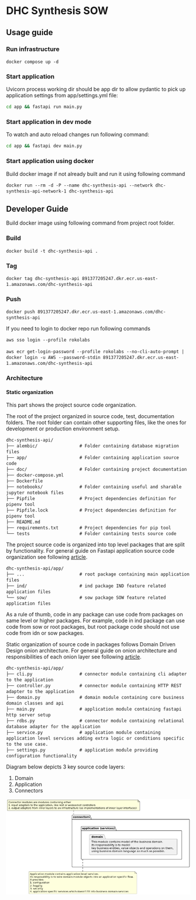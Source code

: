 # DHC Synthesis SOW

## Usage guide

### Run infrastructure
```shell
docker compose up -d
```

### Start application
Uvicorn process working dir should be app dir to allow pydantic to pick up application settings from app/settings.yml file:
```bash
cd app && fastapi run main.py
```

### Start application in dev mode
To watch and auto reload changes run following command:
```bash
cd app && fastapi dev main.py
```

### Start application using docker
Build docker image if not already built and run it using following command
```shell
docker run --rm -d -P --name dhc-synthesis-api --network dhc-synthesis-api-network-1 dhc-synthesis-api
```

## Developer Guide
Build docker image using following command from project root folder.
### Build
```shell
docker build -t dhc-synthesis-api .
```

### Tag
```shell
docker tag dhc-synthesis-api 891377205247.dkr.ecr.us-east-1.amazonaws.com/dhc-synthesis-api
```

### Push
```shell
docker push 891377205247.dkr.ecr.us-east-1.amazonaws.com/dhc-synthesis-api
```

If you need to login to docker repo run following commands
```shell
aws sso login --profile rokolabs

aws ecr get-login-password --profile rokolabs --no-cli-auto-prompt | docker login -u AWS --password-stdin 891377205247.dkr.ecr.us-east-1.amazonaws.com/dhc-synthesis-api
```

### Architecture

#### Static organization
This part shows the project source code organization.

The root of the project organized in source code, test, documentation folders.
The root folder can contain other supporting files, like the ones for development or production environment setup.
```shell
dhc-synthesis-api/
├── alembic/                # Folder containing database migration files
├── app/                    # Folder containing application source code
├── doc/                    # Folder containing project documentation
├── docker-compose.yml
├── Dockerfile
├── notebooks/              # Folder containing useful and sharable jupyter notebook files
├── Pipfile                 # Project dependencies definition for pipenv tool
├── Pipfile.lock            # Project dependencies definition for pipenv tool
├── README.md
├── requirements.txt        # Project dependencies for pip tool
└── tests                   # Folder containing tests source code
```

The project source code is organized into top level packages that are split by functionality.
For general guide on Fastapi application source code organization see following [article](https://medium.com/@amirm.lavasani/how-to-structure-your-fastapi-projects-0219a6600a8f).
```shell
dhc-synthesis-api/app/
├── ...                     # root package containing main application files
├── ind/                    # ind package IND feature related application files
└── sow/                    # sow package SOW feature related application files
```
As a rule of thumb, code in any package can use code from packages on same level or higher packages.
For example, code in ind package can use code from sow or root packages, but root package code should not use code from idn or sow packages.

Static organization of source code in packages follows Domain Driven Design onion architecture.
For general guide on onion architecture and responsibilities of each onion layer see following [article](https://blog.itsjavi.com/target-software-architectures-the-onion-architecture).
```shell
dhc-synthesis-api/app/
├── cli.py                  # connector module containing cli adapter to the application
├── controller.py           # connector module containing HTTP REST adapter to the application
├── domain.py               # domain module containing core business domain classes and api
├── main.py                 # application module containing fastapi http server setup
├── rdbs.py                 # connector module containing relational database adapter for the application
├── service.py              # application module containing application level services adding extra logic or conditions specific to the use case.
├── settings.py             # application module providing configuration functionality
```

Diagram below depicts 3 key source code layers:
1. Domain
2. Application
3. Connectors

![alt text](doc/diag-plantuml-md5-45e11336f4bef9755c450de6a964edff.png)
